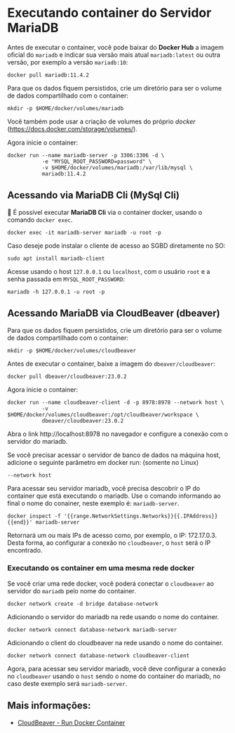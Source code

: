# Executando container do Servidor MariaDB

Antes de executar o container, você pode baixar do **Docker Hub** a imagem oficial do `mariadb` e indicar sua versão mais atual `mariadb:latest` ou outra versão, por exemplo a versão `mariadb:10`:
```console
docker pull mariadb:11.4.2
```

Para que os dados fiquem persistidos, crie um diretório para ser o volume de dados compartilhado com o container:
```console
mkdir -p $HOME/docker/volumes/mariadb
```
Você também pode usar a criação de volumes do próprio *docker* (https://docs.docker.com/storage/volumes/).

Agora inicie o container:
```console
docker run --name mariadb-server -p 3306:3306 -d \
           -e "MYSQL_ROOT_PASSWORD=password" \
           -v $HOME/docker/volumes/mariadb:/var/lib/mysql \
           mariadb:11.4.2
```

## Acessando via MariaDB Cli (MySql Cli)

:pushpin: É possível executar **MariaDB Cli** via o container docker, usando o comando `docker exec`.

```console
docker exec -it mariadb-server mariadb -u root -p
```

Caso deseje pode instalar o cliente de acesso ao SGBD diretamente no SO:

```console
sudo apt install mariadb-client
```

Acesse usando o host `127.0.0.1` ou `localhost`, com o usuário `root` e a senha passada em `MYSQL_ROOT_PASSWORD`:

```console
mariadb -h 127.0.0.1 -u root -p
```

## Acessando MariaDB via CloudBeaver (dbeaver)

Para que os dados fiquem persistidos, crie um diretório para ser o volume de dados compartilhado com o container:
```console
mkdir -p $HOME/docker/volumes/cloudbeaver
```

Antes de executar o container, baixe a imagem do `dbeaver/cloudbeaver`:
```console
docker pull dbeaver/cloudbeaver:23.0.2
```

Agora inicie o container:
```console
docker run --name cloudbeaver-client -d -p 8978:8978 --network host \
           -v $HOME/docker/volumes/cloudbeaver:/opt/cloudbeaver/workspace \
           dbeaver/cloudbeaver:23.0.2
```

Abra o link http://localhost:8978 no navegador e configure a conexão com o servidor do mariadb.

Se você precisar acessar o servidor de banco de dados na máquina host, adicione o seguinte parâmetro em docker run: (somente no Linux)

```
--network host
```

Para acessar seu servidor mariadb, você precisa descobrir o IP do container que está executando o mariadb. Use o comando informando ao final o nome do conainer, neste exemplo é: `mariadb-server`.
```console
docker inspect -f '{{range.NetworkSettings.Networks}}{{.IPAddress}}{{end}}' mariadb-server
```
Retornará um ou mais IPs de acesso como, por exemplo, o IP: 172.17.0.3. Desta forma, ao configurar a conexão no `cloudbeaver`, o `host` será o IP encontrado.

### Executando os container em uma mesma rede docker

Se você criar uma rede docker, você poderá conectar o `cloudbeaver` ao servidor do `mariadb` pelo nome do container.
```console
docker network create -d bridge database-network
```

Adicionando o servidor do mariadb na rede usando o nome do container.
```console
docker network connect database-network mariadb-server
```

Adicionando o client do cloudbeaver na rede usando o nome do container.
```console
docker network connect database-network cloudbeaver-client
```

Agora, para acessar seu servidor mariadb, você deve configurar a conexão no `cloudbeaver` usando o `host` sendo o nome do container do mariadb, no caso deste exemplo será `mariadb-server`.

## Mais informações:

* [CloudBeaver - Run Docker Container](https://cloudbeaver.io/docs/Run-Docker-Container/)
